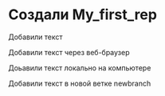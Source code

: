 ﻿# Создали My_first_rep

Добавили текст

Добавили текст через веб-браузер


Доьавили текст локально на компьютере

Добавили текст в новой ветке newbranch
